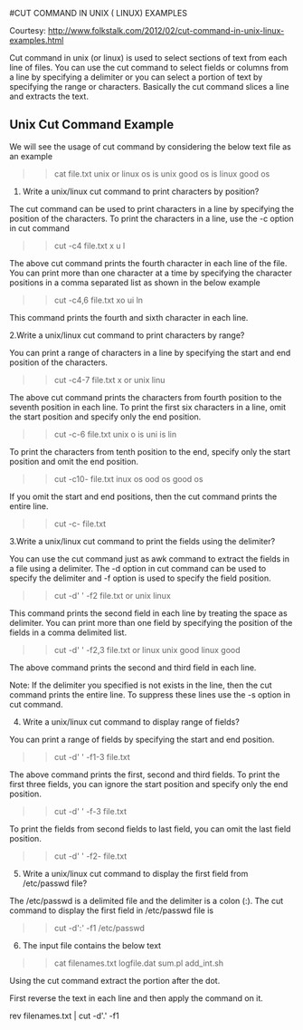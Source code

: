 #CUT COMMAND IN UNIX ( LINUX) EXAMPLES

Courtesy: http://www.folkstalk.com/2012/02/cut-command-in-unix-linux-examples.html

Cut command in unix (or linux) is used to select sections of text from each line of files. You can use the cut command to select fields or columns from a line by specifying a delimiter or you can select a portion of text by specifying the range or characters. Basically the cut command slices a line and extracts the text.

## Unix Cut Command Example

We will see the usage of cut command by considering the below text file as an example

>> cat file.txt
unix or linux os
is unix good os
is linux good os

1. Write a unix/linux cut command to print characters by position?

The cut command can be used to print characters in a line by specifying the position of the characters. To print the characters in a line, use the -c option in cut command

>> cut -c4 file.txt
x
u
l

The above cut command prints the fourth character in each line of the file. You can print more than one character at a time by specifying the character positions in a comma separated list as shown in the below example

>> cut -c4,6 file.txt
xo
ui
ln

This command prints the fourth and sixth character in each line.

2.Write a unix/linux cut command to print characters by range?

You can print a range of characters in a line by specifying the start and end position of the characters.

>> cut -c4-7 file.txt
x or
unix
linu

The above cut command prints the characters from fourth position to the seventh position in each line. To print the first six characters in a line, omit the start position and specify only the end position.

>> cut -c-6 file.txt
unix o
is uni
is lin

To print the characters from tenth position to the end, specify only the start position and omit the end position.

>> cut -c10- file.txt
inux os
ood os
good os

If you omit the start and end positions, then the cut command prints the entire line.

>> cut -c- file.txt

3.Write a unix/linux cut command to print the fields using the delimiter?

You can use the cut command just as awk command to extract the fields in a file using a delimiter. The -d option in cut command can be used to specify the delimiter and -f option is used to specify the field position.

>> cut -d' ' -f2 file.txt
or
unix
linux

This command prints the second field in each line by treating the space as delimiter. You can print more than one field by specifying the position of the fields in a comma delimited list.

>> cut -d' ' -f2,3 file.txt
or linux
unix good
linux good

The above command prints the second and third field in each line.

Note: If the delimiter you specified is not exists in the line, then the cut command prints the entire line. To suppress these lines use the -s option in cut command.

4. Write a unix/linux cut command to display range of fields?

You can print a range of fields by specifying the start and end position.

>> cut -d' ' -f1-3 file.txt

The above command prints the first, second and third fields. To print the first three fields, you can ignore the start position and specify only the end position.

>> cut -d' ' -f-3 file.txt

To print the fields from second fields to last field, you can omit the last field position.

>> cut -d' ' -f2- file.txt

5. Write a unix/linux cut command to display the first field from /etc/passwd file?

The /etc/passwd is a delimited file and the delimiter is a colon (:). The cut command to display the first field in /etc/passwd file is

>> cut -d':' -f1 /etc/passwd

6. The input file contains the below text

>> cat filenames.txt
logfile.dat
sum.pl
add_int.sh

Using the cut command extract the portion after the dot.

First reverse the text in each line and then apply the command on it.

rev filenames.txt | cut -d'.' -f1
